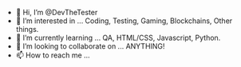 - 👋 Hi, I’m @DevTheTester
- 👀 I’m interested in ... Coding, Testing, Gaming, Blockchains, Other things.    
- 🌱 I’m currently learning ... QA, HTML/CSS, Javascript, Python. 
- 💞️ I’m looking to collaborate on ... ANYTHING!
- 📫 How to reach me ...

<!---
DevTheTester/DevTheTester is a ✨ special ✨ repository because its `README.md` (this file) appears on your GitHub profile.
You can click the Preview link to take a look at your changes.
--->
